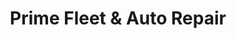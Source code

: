 ---
title: "Prime Fleet & Auto Repair"
url: /lloydminster/prime-fleet-und-auto-repair/
shop: Autowerkstatt
---